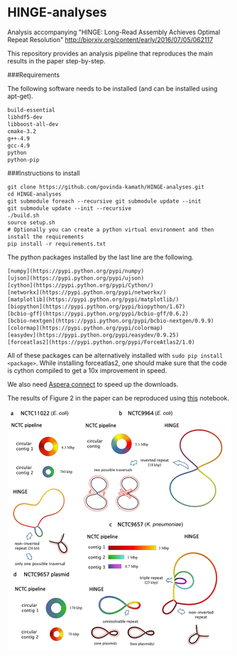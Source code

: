 # HINGE-analyses
Analysis accompanying  "HINGE: Long-Read Assembly Achieves Optimal Repeat Resolution" http://biorxiv.org/content/early/2016/07/05/062117


This repository provides an analysis pipeline that reproduces the main results in the paper step-by-step.


###Requirements

The following software needs to be installed (and can be installed using apt-get).

```
build-essential
libhdf5-dev
libboost-all-dev
cmake-3.2
g++-4.9
gcc-4.9
python
python-pip
```


###Instructions to install

```
git clone https://github.com/govinda-kamath/HINGE-analyses.git
cd HINGE-analyses
git submodule foreach --recursive git submodule update --init
git submodule update --init --recursive
./build.sh
source setup.sh
# Optionally you can create a python virtual environment and then install the requirements
pip install -r requirements.txt 
```

The python packages installed by the last line are the following. 

```
[numpy](https://pypi.python.org/pypi/numpy)
[ujson](https://pypi.python.org/pypi/ujson)
[cython](https://pypi.python.org/pypi/Cython/)
[networkx](https://pypi.python.org/pypi/networkx/)
[matplotlib](https://pypi.python.org/pypi/matplotlib/)
[biopython](https://pypi.python.org/pypi/biopython/1.67)
[bcbio-gff](https://pypi.python.org/pypi/bcbio-gff/0.6.2)
[bcbio-nextgen](https://pypi.python.org/pypi/bcbio-nextgen/0.9.9)
[colormap](https://pypi.python.org/pypi/colormap)
[easydev](https://pypi.python.org/pypi/easydev/0.9.25)
[forceatlas2](https://pypi.python.org/pypi/ForceAtlas2/1.0)
```

All of these packages can be alternatively installed with `sudo pip install <package>`. While installing forceatlas2, one should make sure that the code is cython compiled to get a 10x improvement in speed.

We also need [Aspera connect](http://downloads.asperasoft.com/en/downloads/8?list) to speed up the downloads.

The results of Figure 2 in the paper can be reproduced using [this](https://github.com/govinda-kamath/HINGE-analyses/blob/master/HINGE_pipeline_NCTC.ipynb) notebook.


![results](results_appeal.png)

